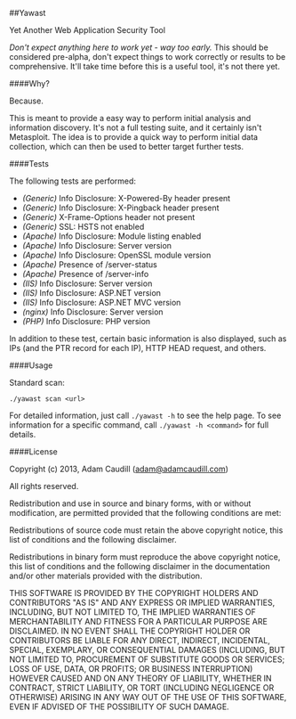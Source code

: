 ##Yawast

Yet Another Web Application Security Tool

*Don't expect anything here to work yet - way too early.* This should be considered pre-alpha, don't expect things to work correctly or results to be comprehensive. It'll take time before this is a useful tool, it's not there yet.

####Why?

Because.

This is meant to provide a easy way to perform initial analysis and information discovery. It's not a full testing suite, and it certainly isn't Metasploit. The idea is to provide a quick way to perform initial data collection, which can then be used to better target further tests.

####Tests

The following tests are performed:

* *(Generic)* Info Disclosure: X-Powered-By header present
* *(Generic)* Info Disclosure: X-Pingback header present
* *(Generic)* X-Frame-Options header not present
* *(Generic)* SSL: HSTS not enabled
* *(Apache)* Info Disclosure: Module listing enabled
* *(Apache)* Info Disclosure: Server version
* *(Apache)* Info Disclosure: OpenSSL module version
* *(Apache)* Presence of /server-status
* *(Apache)* Presence of /server-info
* *(IIS)* Info Disclosure: Server version
* *(IIS)* Info Disclosure: ASP.NET version
* *(IIS)* Info Disclosure: ASP.NET MVC version
* *(nginx)* Info Disclosure: Server version
* *(PHP)* Info Disclosure: PHP version

In addition to these test, certain basic information is also displayed, such as IPs (and the PTR record for each IP), HTTP HEAD request, and others.

####Usage

Standard scan:

`./yawast scan <url>`

For detailed information, just call `./yawast -h` to see the help page. To see information for a specific command, call `./yawast -h <command>` for full details.

####License

Copyright (c) 2013, Adam Caudill (adam@adamcaudill.com)

All rights reserved.

Redistribution and use in source and binary forms, with or without modification, are permitted provided that the following conditions are met:

Redistributions of source code must retain the above copyright notice, this list of conditions and the following disclaimer.

Redistributions in binary form must reproduce the above copyright notice, this list of conditions and the following disclaimer in the documentation and/or other materials provided with the distribution.

THIS SOFTWARE IS PROVIDED BY THE COPYRIGHT HOLDERS AND CONTRIBUTORS "AS IS" AND ANY EXPRESS OR IMPLIED WARRANTIES, INCLUDING, BUT NOT LIMITED TO, THE IMPLIED WARRANTIES OF MERCHANTABILITY AND FITNESS FOR A PARTICULAR PURPOSE ARE DISCLAIMED. IN NO EVENT SHALL THE COPYRIGHT HOLDER OR CONTRIBUTORS BE LIABLE FOR ANY DIRECT, INDIRECT, INCIDENTAL, SPECIAL, EXEMPLARY, OR CONSEQUENTIAL DAMAGES (INCLUDING, BUT NOT LIMITED TO, PROCUREMENT OF SUBSTITUTE GOODS OR SERVICES; LOSS OF USE, DATA, OR PROFITS; OR BUSINESS INTERRUPTION) HOWEVER CAUSED AND ON ANY THEORY OF LIABILITY, WHETHER IN CONTRACT, STRICT LIABILITY, OR TORT (INCLUDING NEGLIGENCE OR OTHERWISE) ARISING IN ANY WAY OUT OF THE USE OF THIS SOFTWARE, EVEN IF ADVISED OF THE POSSIBILITY OF SUCH DAMAGE.
